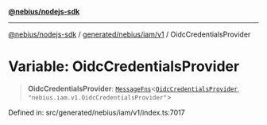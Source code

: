 [**@nebius/nodejs-sdk**](../../../../../README.md)

---

[@nebius/nodejs-sdk](../../../../../README.md) / [generated/nebius/iam/v1](../README.md) / OidcCredentialsProvider

# Variable: OidcCredentialsProvider

> **OidcCredentialsProvider**: [`MessageFns`](../../../../../runtime/protos/core/interfaces/MessageFns.md)\<[`OidcCredentialsProvider`](../interfaces/OidcCredentialsProvider.md), `"nebius.iam.v1.OidcCredentialsProvider"`\>

Defined in: src/generated/nebius/iam/v1/index.ts:7017
